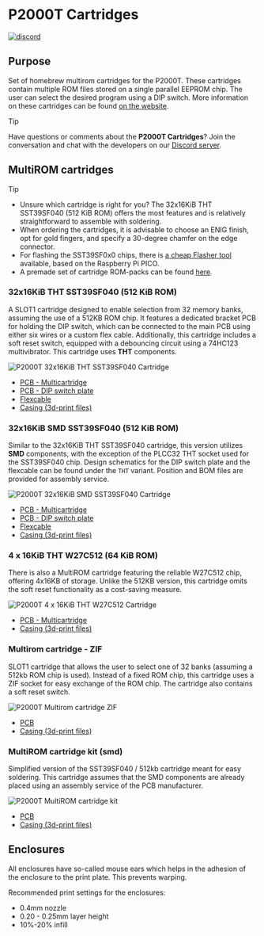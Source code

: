 # P2000T Cartridges

[![discord](https://img.shields.io/discord/1167925678868541451?logo=discord&logoColor=white)](https://discord.gg/YtzJTWYAxy)

## Purpose
Set of homebrew multirom cartridges for the P2000T. These cartridges contain
multiple ROM files stored on a single parallel EEPROM chip. The user can select
the desired program using a DIP switch. More information on these cartridges can
be found [on the website](https://www.philips-p2000t.nl/).

> [!TIP] 
> Have questions or comments about the **P2000T Cartridges**? Join
> the conversation and chat with the developers on our [Discord
> server](https://discord.gg/YtzJTWYAxy).

## MultiROM cartridges

> [!TIP]
> * Unsure which cartridge is right for you? The 32x16KiB THT SST39SF040 
>   (512 KiB ROM) offers the most features and is relatively straightforward to 
>   assemble with soldering.
> * When ordering the cartridges, it is advisable to choose an ENIG finish, 
>   opt for gold fingers, and specify a 30-degree chamfer on the edge connector.
> * For flashing the SST39SF0x0 chips, there is [a cheap Flasher tool](https://github.com/ifilot/pico-sst39sf0x0-programmer)
    available, based on the Raspberry Pi PICO.
> * A premade set of cartridge ROM-packs can be found [here](https://github.com/ifilot/p2000t-rompacks).

### 32x16KiB THT SST39SF040 (512 KiB ROM)

A SLOT1 cartridge designed to enable selection from 32 memory banks, assuming
the use of a 512KB ROM chip. It features a dedicated bracket PCB for holding the
DIP switch, which can be connected to the main PCB using either six wires or a
custom flex cable. Additionally, this cartridge includes a soft reset switch,
equipped with a debouncing circuit using a 74HC123 multivibrator. This cartridge
uses **THT** components.

![P2000T 32x16KiB THT SST39SF040 Cartridge](img/multicartridge-sst39sf040.jpg)

* [PCB - Multicartridge](multicartridge-tht-top-dipswitch/pcb)
* [PCB - DIP switch plate](multicartridge-tht-top-dipswitch/pcb/dipswitch-plate)
* [Flexcable](multicartridge-tht-top-dipswitch/pcb/flexconnector)
* [Casing (3d-print files)](multicartridge/case)

### 32x16KiB SMD SST39SF040 (512 KiB ROM)

Similar to the 32x16KiB THT SST39SF040 cartridge, this version utilizes **SMD**
components, with the exception of the PLCC32 THT socket used for the SST39SF040
chip. Design schematics for the DIP switch plate and the flexcable can be found
under the `THT` variant. Position and BOM files are provided for assembly
service.

![P2000T 32x16KiB SMD SST39SF040 Cartridge](img/multicartridge-sst39sf040-smd.jpg)

* [PCB - Multicartridge](multicartridge-smd-top-dipswitch/pcb)
* [PCB - DIP switch plate](multicartridge-tht-top-dipswitch/pcb/dipswitch-plate)
* [Flexcable](multicartridge-tht-top-dipswitch/pcb/flexconnector)
* [Casing (3d-print files)](multicartridge/case)

### 4 x 16KiB THT W27C512 (64 KiB ROM)

There is also a MultiROM cartridge featuring the reliable W27C512 chip, offering
4x16KB of storage. Unlike the 512KB version, this cartridge omits the soft reset
functionality as a cost-saving measure.

![P2000T 4 x 16KiB THT W27C512 Cartridge](img/multicartridge-w27c512.jpg)

* [PCB - Multicartridge](multicartridge-w27c512/pcb)
* [Casing (3d-print files)](multicartridge-w27c512/case)

### Multirom cartridge - ZIF

SLOT1 cartridge that allows the user to select one of 32 banks (assuming a 512kb
ROM chip is used). Instead of a fixed ROM chip, this cartridge uses a ZIF socket
for easy exchange of the ROM chip. The cartridge also contains a soft reset
switch.

![P2000T Multirom cartridge ZIF](img/multicartridge-zif.jpg)

* [PCB](multicartridge-zif/pcb/p2000t-multicartridge-zif)
* [Casing (3d-print files)](multicartridge-zif/case)

### MultiROM cartridge kit (smd)

Simplified version of the SST39SF040 / 512kb cartridge meant for easy soldering.
This cartridge assumes that the SMD components are already placed using an
assembly service of the PCB manufacturer.

![P2000T MultiROM cartridge kit](img/multicartridge-smd.jpg)

* [PCB](multicartridge-smd/pcb)
* [Casing (3d-print files)](multicartridge-smd/case)

## Enclosures

All enclosures have so-called mouse ears which helps in the adhesion
of the enclosure to the print plate. This prevents warping.

Recommended print settings for the enclosures:
* 0.4mm nozzle
* 0.20 - 0.25mm layer height
* 10%-20% infill
